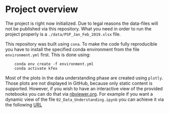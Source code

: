 # Project overview

The project is right now initialized. Due to legal reasons the data-files will not be published via this repository. 
What you need in order to run the project properly is a ```./data/PSP_Jan_Feb_2019.xlsx``` file.

This repository was built using ```cona```. To make the code fully reproducible you have to install the specified conda environment from the file ```environment.yml``` first. 
This is done using:

```console
    conda env create -f environment.yml
    conda activate kfex
```

Most of the plots in the data understanding phase are created using ```plotly```. Those plots are not displayed in GitHub, because only static content is supported. However, if you wish to have an interactive view of the provided notebooks you can do that via [nbviewer.org](https://nbviewer.org). For example if you want a dynamic view of the file ```02_Data_Understanding.ipynb``` you can achieve it via the following [URL](https://nbviewer.org/github/TNMayer/IU_DLMDSME01/blob/main/02_Data_Understanding.ipynb)